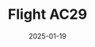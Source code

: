 ---
layout: photo-detail
title: "Flight AC29"
date: 2025-01-19
collection: photos
header:
  teaser: "https://kw-aviation.oss-cn-beijing.aliyuncs.com/25.1.19.AC29.jpg"
shooting_date: 2025-01-19
flight_number: "AC29"
origin_destination: "YVR-PEK"
registration_number: ""
aircraft_type: "Boeing 787-9"
livery: ""
---
